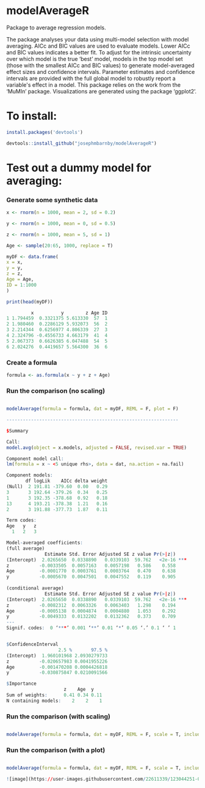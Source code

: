 # modelAverageR
Package to average regression models.

The package analyses your data using multi-model selection with model averaging. AICc and BIC values are used to evaluate models. Lower AICc and BIC values indicates a better fit. To adjust for the intrinsic uncertainty over which model is the true ‘best’ model, models in the top model set (those with the smallest AICc and BIC values) to generate model-averaged effect sizes and confidence intervals. Parameter estimates and confidence intervals are provided with the full global model to robustly report a variable's effect in a model. This package relies on the work from the ‘MuMIn’ package. Visualizations are generated using the package ‘ggplot2’.

# To install:
```r
install.packages('devtools')

devtools::install_github("josephmbarnby/modelAverageR")
```
# Test out a dummy model for averaging:

### Generate some synthetic data
```r
x <- rnorm(n = 1000, mean = 2, sd = 0.2)

y <- rnorm(n = 1000, mean = 0, sd = 0.5)

z <- rnorm(n = 1000, mean = 5, sd = 1)

Age <- sample(20:65, 1000, replace = T)

myDF <- data.frame(
x = x,
y = y,
z = z,
Age = Age,
ID = 1:1000
)

print(head(myDF))
```
```r
         x          y        z Age ID
1 1.794459  0.3321375 5.613330  57  1
2 1.980460  0.2286129 5.932073  56  2
3 2.214344  0.6256977 4.806339  27  3
4 2.324796 -0.4556733 4.663179  41  4
5 2.067373  0.6626385 6.047488  54  5
6 2.024276  0.4419657 5.564300  36  6
```
### Create a formula
```r
formula <- as.formula(x ~ y + z + Age)
```
### Run the comparison (no scaling)
```r

modelAverage(formula = formula, dat = myDF, REML = F, plot = F)

---------------------------------------------------------------

$Summary

Call:
model.avg(object = x.models, adjusted = FALSE, revised.var = TRUE)

Component model call: 
lm(formula = x ~ <5 unique rhs>, data = dat, na.action = na.fail)

Component models: 
       df logLik    AICc delta weight
(Null)  2 191.81 -379.60  0.00   0.29
3       3 192.64 -379.26  0.34   0.25
1       3 192.35 -378.68  0.92   0.18
13      4 193.21 -378.38  1.21   0.16
2       3 191.88 -377.73  1.87   0.11

Term codes: 
Age   y   z 
  1   2   3 

Model-averaged coefficients:  
(full average) 
              Estimate Std. Error Adjusted SE z value Pr(>|z|)    
(Intercept)  2.0265650  0.0338890   0.0339103  59.762   <2e-16 ***
z           -0.0033505  0.0057163   0.0057198   0.586    0.558    
Age         -0.0001770  0.0003761   0.0003764   0.470    0.638    
y           -0.0005670  0.0047501   0.0047552   0.119    0.905    
 
(conditional average) 
              Estimate Std. Error Adjusted SE z value Pr(>|z|)    
(Intercept)  2.0265650  0.0338890   0.0339103  59.762   <2e-16 ***
z           -0.0082312  0.0063326   0.0063403   1.298    0.194    
Age         -0.0005138  0.0004874   0.0004880   1.053    0.292    
y           -0.0049333  0.0132202   0.0132362   0.373    0.709    
---
Signif. codes:  0 ‘***’ 0.001 ‘**’ 0.01 ‘*’ 0.05 ‘.’ 0.1 ‘ ’ 1


$ConfidenceInterval
                   2.5 %       97.5 %
(Intercept)  1.960101968 2.0930279733
z           -0.020657983 0.0041955226
Age         -0.001470208 0.0004426818
y           -0.030875847 0.0210091566

$Importance
                     z    Age  y   
Sum of weights:      0.41 0.34 0.11
N containing models:    2    2    1

```
### Run the comparison (with scaling)
```r

modelAverage(formula = formula, dat = myDF, REML = F, scale = T, include = c('x', 'y', 'z', 'Age'), plot = F)

```
### Run the comparison (with a plot)
```r

modelAverage(formula = formula, dat = myDF, REML = F, scale = T, include = c('x', 'y', 'z', 'Age'), plot = T)

![image](https://user-images.githubusercontent.com/22611339/123044251-0146d180-d42c-11eb-932c-410919ceffa1.png)

```
